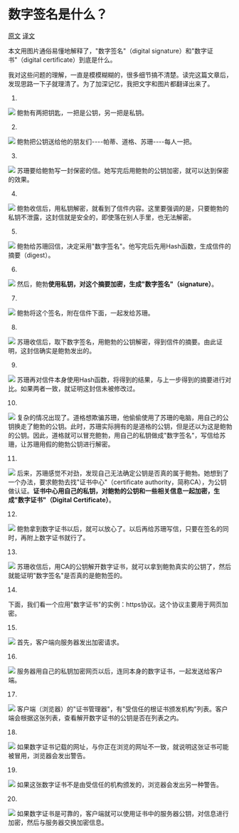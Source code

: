 # 数字签名是什么？

[原文](http://www.youdzone.com/signature.html)
[译文](http://www.ruanyifeng.com/blog/2011/08/what_is_a_digital_signature.html)

本文用图片通俗易懂地解释了，"数字签名"（digital signature）和"数字证书"（digital certificate）到底是什么。

我对这些问题的理解，一直是模模糊糊的，很多细节搞不清楚。读完这篇文章后，发现思路一下子就理清了。为了加深记忆，我把文字和图片都翻译出来了。

1.

![](img/2015_05_23_008_001.png)
鲍勃有两把钥匙，一把是公钥，另一把是私钥。

2.

![](img/2015_05_23_008_002.png)
鲍勃把公钥送给他的朋友们----帕蒂、道格、苏珊----每人一把。

3.

![](img/2015_05_23_008_003.png)
苏珊要给鲍勃写一封保密的信。她写完后用鲍勃的公钥加密，就可以达到保密的效果。

4.

![](img/2015_05_23_008_004.png)
鲍勃收信后，用私钥解密，就看到了信件内容。这里要强调的是，只要鲍勃的私钥不泄露，这封信就是安全的，即使落在别人手里，也无法解密。

5.

![](img/2015_05_23_008_005.png)
鲍勃给苏珊回信，决定采用"数字签名"。他写完后先用Hash函数，生成信件的摘要（digest）。

6.

![](img/2015_05_23_008_006.png)
然后，鲍勃**使用私钥，对这个摘要加密，生成"数字签名"（signature）**。

7.

![](img/2015_05_23_008_007.png)
鲍勃将这个签名，附在信件下面，一起发给苏珊。

8.

![](img/2015_05_23_008_008.png)
苏珊收信后，取下数字签名，用鲍勃的公钥解密，得到信件的摘要。由此证明，这封信确实是鲍勃发出的。

9.

![](img/2015_05_23_008_009.png)
苏珊再对信件本身使用Hash函数，将得到的结果，与上一步得到的摘要进行对比。如果两者一致，就证明这封信未被修改过。

10.

![](img/2015_05_23_008_010.png)
复杂的情况出现了。道格想欺骗苏珊，他偷偷使用了苏珊的电脑，用自己的公钥换走了鲍勃的公钥。此时，苏珊实际拥有的是道格的公钥，但是还以为这是鲍勃的公钥。因此，道格就可以冒充鲍勃，用自己的私钥做成"数字签名"，写信给苏珊，让苏珊用假的鲍勃公钥进行解密。

11.

![](img/2015_05_23_008_011.png)
后来，苏珊感觉不对劲，发现自己无法确定公钥是否真的属于鲍勃。她想到了一个办法，要求鲍勃去找"证书中心"（certificate authority，简称CA），为公钥做认证。**证书中心用自己的私钥，对鲍勃的公钥和一些相关信息一起加密，生成"数字证书"（Digital Certificate）**。

12.

![](img/2015_05_23_008_012.png)
鲍勃拿到数字证书以后，就可以放心了。以后再给苏珊写信，只要在签名的同时，再附上数字证书就行了。

13.

![](img/2015_05_23_008_013.png)
苏珊收信后，用CA的公钥解开数字证书，就可以拿到鲍勃真实的公钥了，然后就能证明"数字签名"是否真的是鲍勃签的。

14.

下面，我们看一个应用"数字证书"的实例：https协议。这个协议主要用于网页加密。

15.

![](img/2015_05_23_008_015.png)
首先，客户端向服务器发出加密请求。

16.

![](img/2015_05_23_008_016.png)
服务器用自己的私钥加密网页以后，连同本身的数字证书，一起发送给客户端。

17.

![](img/2015_05_23_008_017.png)
客户端（浏览器）的"证书管理器"，有"受信任的根证书颁发机构"列表。客户端会根据这张列表，查看解开数字证书的公钥是否在列表之内。

18.

![](img/2015_05_23_008_018.png)
如果数字证书记载的网址，与你正在浏览的网址不一致，就说明这张证书可能被冒用，浏览器会发出警告。

19.

![](img/2015_05_23_008_019.jpg)
如果这张数字证书不是由受信任的机构颁发的，浏览器会发出另一种警告。

20.

![](img/2015_05_23_008_020.png)
如果数字证书是可靠的，客户端就可以使用证书中的服务器公钥，对信息进行加密，然后与服务器交换加密信息。